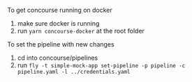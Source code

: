 To get concourse running on docker

1. make sure docker is running
2. run `yarn concourse-docker` at the root folder

To set the pipeline with new changes

1. cd into concourse/pipelines
2. run `fly -t simple-mock-app set-pipeline -p pipeline -c pipeline.yaml -l ../credentials.yaml`
